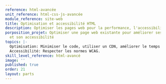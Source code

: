 ```yaml
---
reference: html-avancée
unit_reference: html-css-js-avancée
module_reference: site-web
title: Optimisation et accessibilité HTML
description: Optimiser les pages web pour la performance, l'accessibilité et le SEO
porposition_projet: Optimiser une page web existante pour améliorer ses performances
  et son accessibilité
topics: |-
  Optimisation: Minimiser le code, utiliser un CDN, améliorer le temps de chargement.
  Accessibilité: Respecter les normes WCAG.
skill_level_reference: html-avancé
image: ''
published: true
order: 21
layout: parts
---
```

